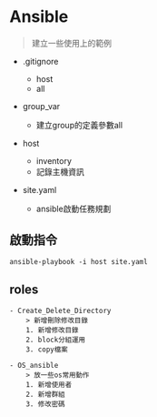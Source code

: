 # Ansible
> 建立一些使用上的範例

- .gitignore
    - host
    - all

- group_var
    - 建立group的定義參數all
    
- host
    - inventory
    - 記錄主機資訊

- site.yaml
    - ansible啟動任務規劃

## 啟動指令

```
ansible-playbook -i host site.yaml
```


## roles
    - Create_Delete_Directory
        > 新增刪除修改目錄
        1. 新增修改目錄
        2. block分組運用
        3. copy檔案

    - OS_ansible
        > 放一些os常用動作
        1. 新增使用者
        2. 新增群組
        3. 修改密碼

